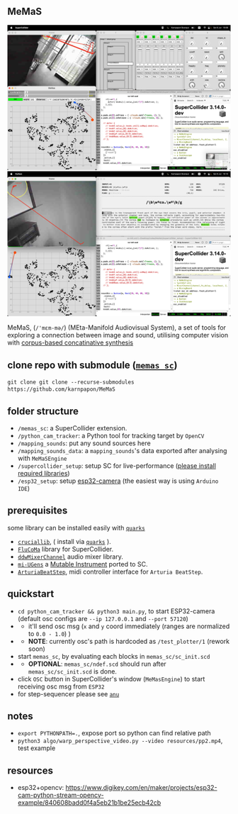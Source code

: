 ## MeMaS 

<img src="./imgs/ss1.png"/>
<img src="./imgs/ss2.png"/>

MeMaS, (`/'mɛm-mə/`) (MEta-Manifold Audiovisual System), a set of tools for exploring a connection between image and sound, utilising computer vision with [ corpus-based concatinative synthesis ](https://ieeexplore.ieee.org/document/4117932)


## clone repo with submodule ([`memas_sc`](https://github.com/karnpapon/memas_sc))
```
git clone git clone --recurse-submodules https://github.com/karnpapon/MeMaS
```

## folder structure
- `/memas_sc`: a SuperCollider extension.
- `/python_cam_tracker`: a Python tool for tracking target by `OpenCV`
- `/mapping_sounds`: put any sound sources here
- `/mapping_sounds_data`: a `mapping_sounds`'s data exported after analysing with `MeMaSEngine`
- `/supercollider_setup`: setup SC for live-performance  ([please install required libraries](#prerequisites))
- `/esp32_setup`: setup [esp32-camera](https://th.cytron.io/c-camera-image-sensor/p-esp32-cam-wireless-iot-vision-development-board) (the easiest way is using `Arduino IDE`)

## prerequisites
some library can be installed easily with [`quarks`](https://doc.sccode.org/Guides/UsingQuarks.html)
- [`cruciallib`](https://github.com/supercollider-quarks/cruciallib), ( install via [`quarks`](https://doc.sccode.org/Guides/UsingQuarks.html) ).
- [`FluCoMa`](https://github.com/flucoma/flucoma-sc/releases/tag/1.0.7) library for SuperCollider.
- [`ddwMixerChannel`](https://github.com/jamshark70/ddwMixerChannel) audio mixer library.
- [`mi-UGens`](https://github.com/v7b1/mi-UGens/releases/tag/v0.0.6) a [Mutable Instrument](https://modulargrid.net/e/vendors/view/160) ported to SC.
- [`ArturiaBeatStep`](https://github.com/davidgranstrom/ArturiaBeatStep), midi controller interface for `Arturia BeatStep`.

## quickstart
- `cd python_cam_tracker && python3 main.py`, to start ESP32-camera (default osc configs are `--ip 127.0.0.1` and `--port 57120`) 
- - it'll send osc msg (`x` and `y` coord immediately (ranges are normalized to `0.0 - 1.0`) )
- - **NOTE**: currently osc's path is hardcoded as `/test_plotter/1` (rework soon)
- start `memas_sc`, by evaluating each blocks in `memas_sc/sc_init.scd` 
- - **OPTIONAL**: `memas_sc/ndef.scd` should run after `memas_sc/sc_init.scd` is done.
- click `OSC` button in SuperCollider's window (`MeMasEngine`) to start receiving osc msg from `ESP32`
- for step-sequencer please see [`anu`](https://github.com/karnpapon/anu)

## notes
- `export PYTHONPATH=.`, expose port so python can find relative path   
- `python3 algo/warp_perspective_video.py --video resources/pp2.mp4`, test example

## resources
- esp32+opencv: https://www.digikey.com/en/maker/projects/esp32-cam-python-stream-opencv-example/840608badd0f4a5eb21b1be25ecb42cb
